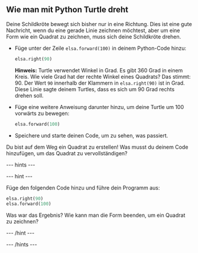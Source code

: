 ## Wie man mit Python Turtle dreht

Deine Schildkröte bewegt sich bisher nur in eine Richtung. Dies ist eine gute Nachricht, wenn du eine gerade Linie zeichnen möchtest, aber um eine Form wie ein Quadrat zu zeichnen, muss sich deine Schildkröte drehen.

- Füge unter der Zeile `elsa.forward(100)` in deinem Python-Code hinzu:
    
    ```python
    elsa.right(90)
    ```
    
    **Hinweis:** Turtle verwendet Winkel in Grad. Es gibt 360 Grad in einem Kreis. Wie viele Grad hat der rechte Winkel eines Quadrats? Das stimmt: 90. Der Wert `90` innerhalb der Klammern in `elsa.right(90)` ist in Grad. Diese Linie sagte deinem Turtles, dass es sich um 90 Grad rechts drehen soll.

- Füge eine weitere Anweisung darunter hinzu, um deine Turtle um 100 vorwärts zu bewegen:
    
    ```python
    elsa.forward(100)
    ```

- Speichere und starte deinen Code, um zu sehen, was passiert.

Du bist auf dem Weg ein Quadrat zu erstellen! Was musst du deinem Code hinzufügen, um das Quadrat zu vervollständigen?

--- hints ---


--- hint ---

Füge den folgenden Code hinzu und führe dein Programm aus:

```python
elsa.right(90)
elsa.forward(100)
```

Was war das Ergebnis? Wie kann man die Form beenden, um ein Quadrat zu zeichnen?

--- /hint ---

--- /hints ---